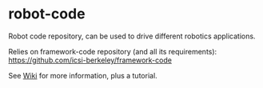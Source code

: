 # robot-code
Robot code repository, can be used to drive different robotics applications.

Relies on framework-code repository (and all its requirements): https://github.com/icsi-berkeley/framework-code

See [Wiki](https://github.com/icsi-berkeley/ecg_robot_code/wiki) for more information, plus a tutorial.
